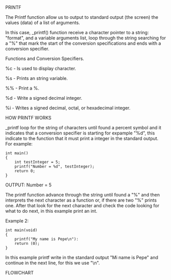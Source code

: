 PRINTF

The Printf function allow us to output to standard output (the screen) the values (data) of a list of arguments.

In this case, _printf() function receive a character pointer to a string: "format", and a variable arguments list, loop through the string searching for a "%" that mark the start of the conversion specifications and ends with a conversion specifier.

Functions and Conversion Specifiers.

%c - Is used to display character.

%s - Prints an string variable.

%% - Print a %.

%d - Write a signed decimal integer.

%i - Writes a signed decimal, octal, or hexadecimal integer.

HOW PRINTF WORKS

_printf loop for the string of characters until found a percent symbol and it indicates that a conversion specifier is starting for expample "%d", this indicate to the function that it must print a integer in the standard output.
For example:

	int main()
	{
		int testInteger = 5;
		printf("Number = %d", testInteger);
		return 0;
	}
OUTPUT:
		Number = 5

The printf function advance through the string until found a "%" and then interprets the next character as a function or, if there are two "%" prints one. After that look for the next character and check the code looking for what to do next, in this example print an int.

Example 2:

	int main(void)
	{
		printf("My name is Pepe\n"):
		return (0);
	}
In this example printf write in the standard output "Mi name is Pepe" and continue in the next line, for this we use "\n".

FLOWCHART	
